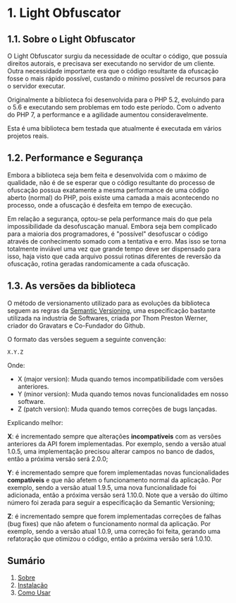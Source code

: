 # 1. Light Obfuscator

## 1.1. Sobre o Light Obfuscator

O Light Obfuscator surgiu da necessidade de ocultar o código, que possuía direitos autorais, e precisava
ser executando no servidor de um cliente. Outra necessidade importante era que o código resultante da ofuscação fosse o mais rápido possível, custando o mínimo possível de recursos para o servidor executar.

Originalmente a biblioteca foi desenvolvida para o PHP 5.2, evoluindo para o 5.6 e executando sem problemas em todo este período. Com o advento do PHP 7, a performance e a agilidade aumentou consideravelmente.

Esta é uma biblioteca bem testada que atualmente é executada em vários projetos reais.

## 1.2. Performance e Segurança

Embora a biblioteca seja bem feita e desenvolvida com o máximo de qualidade, não é de se esperar que o código resultante do processo de ofuscação possua exatamente a mesma performance de uma código aberto (normal) do PHP, pois existe uma camada a mais acontecendo no processo, onde a ofuscação é desfeita em tempo de execução.

Em relação a segurança, optou-se pela performance mais do que pela impossibilidade da desofuscação manual. Embora seja bem complicado para a maioria dos programadores, é "possível" desofuscar o código através de conhecimento somado com a tentativa e erro. Mas isso se torna totalmente inviável uma vez que grande tempo deve ser dispensado para isso, haja visto que cada arquivo possui rotinas diferentes de reversão da ofuscação, rotina geradas randomicamente a cada ofuscação.

## 1.3. As versões da biblioteca

O método de versionamento utilizado para as evoluções da biblioteca seguem as regras da [Semantic Versioning](https://semver.org/lang/pt-BR/), uma especificação bastante utilizada na industria de Softwares, criada por Thom Preston Werner, criador do Gravatars e Co-Fundador do Github.

O formato das versões seguem a seguinte convenção:
```
X.Y.Z
```
Onde:

* X (major version): Muda quando temos incompatibilidade com versões anteriores.
* Y (minor version): Muda quando temos novas funcionalidades em nosso software.
* Z (patch version): Muda quando temos correções de bugs lançadas.

Explicando melhor:

**X**: é incrementado sempre que alterações **incompatíveis** com as versões anteriores da API forem implementadas. Por exemplo, sendo a versão atual 1.0.5, uma implementação precisou alterar campos no banco de dados, então a próxima versão será 2.0.0;

**Y**: é incrementado sempre que forem implementadas novas funcionalidades **compatíveis** e que não afetem o funcionamento normal da aplicação. Por exemplo, sendo a versão atual 1.9.5, uma nova funcionalidade foi adicionada, então a próxima versão será 1.10.0. Note que a versão do último número foi zerada para seguir a especificação da Semantic Versioning;

**Z**: é incrementado sempre que forem implementadas correções de falhas (bug fixes) que não afetem o funcionamento normal da aplicação. Por exemplo, sendo a versão atual 1.0.9, uma correção foi feita, gerando uma refatoração que otimizou o código, então a próxima versão será 1.0.10.

## Sumário

1. [Sobre](01-About.md)
2. [Instalação](02-Installation.md)
3. [Como Usar](03-Usage.md)
